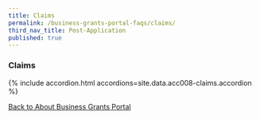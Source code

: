 ```yaml
---
title: Claims
permalink: /business-grants-portal-faqs/claims/
third_nav_title: Post-Application
published: true
---
```


### Claims

{% include accordion.html accordions=site.data.acc008-claims.accordion %}

[Back to  About Business Grants Portal](/business-grants-portal/)